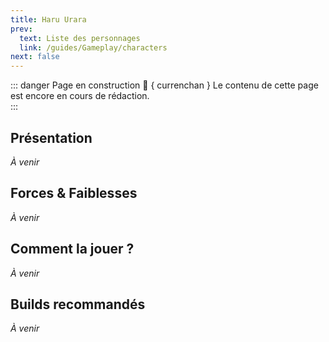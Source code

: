 ```yaml
---
title: Haru Urara
prev:
  text: Liste des personnages
  link: /guides/Gameplay/characters
next: false
---
```

<UmaBreadcrumb slug="haruurara" />
<UmaDetails slug="haruurara" />

::: danger Page en construction 🚧 { currenchan }
Le contenu de cette page est encore en cours de rédaction.  
:::

## Présentation
*À venir*

## Forces & Faiblesses
*À venir*

## Comment la jouer ?
*À venir*

## Builds recommandés
*À venir*
